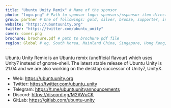 ```yaml
---
title: "Ubuntu Unity Remix" # Name of the sponsor
photo: "logo.png" # Path to sponsor logo: sponsors/<sponsor-item-directory>/logo.png
group: partner # One of followings: gold, silver, bronze, supporter, infra, record, videoi18n, swag, partner
website: "https://ubuntuunity.org"
twitter: "https://twitter.com/ubuntu_unity"
cover: cover.png
brochure: brochure.pdf # path to brochure pdf file
region: Global # eg. South Korea, Mainland China, Singapore, Hong Kong, Taiwan ...
---
```


Ubuntu Unity Remix is an Ubuntu remix (unofficial flavour) which uses Unity7 instead of gnome-shell. 
The latest stable release of Ubuntu Unity is 21.04 and we are also working on the desktop successor of Unity7, UnityX.

- Web: https://ubuntuunity.org
- Twitter: https://twitter.com/ubuntu_unity
- Telegram: https://t.me/ubuntuunityannouncements
- Discord: https://discord.gg/M2AWuCK
- GitLab: https://gitlab.com/ubuntu-unity
